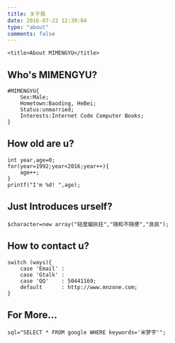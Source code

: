 ```yaml
---
title: 关于我
date: 2016-07-22 12:39:04
type: "about"
comments: false
---
```



```
<title>About MIMENGYU</title>
```

## Who's MIMENGYU?

```
#MIMENGYU{
    Sex:Male;
    Hometown:Baoding, HeBei;
    Status:unmarried;
    Interests:Internet Code Computer Books;
}
```
## How old are u?

```
int year,age=0;
for(year=1992;year<2016;year++){
    age++;
}
printf("I'm %d! ",age);
```
## Just Introduces urself?

```
$character=new array("轻度偏执狂","随和不随便","良民");
```
## How to contact u?

```
switch (ways){
    case 'Email' :
    case 'Gtalk' : 
    case 'QQ'    : 50441169;
    default      : http://www.mnzone.com;
}
```
## For More...

```
sql="SELECT * FROM google WHERE keywords='米梦宇'";
```
